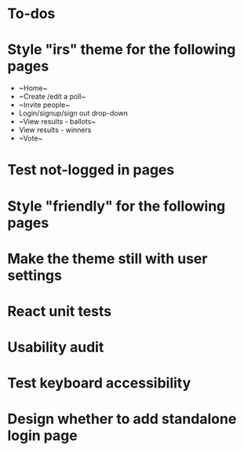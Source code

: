 # To-dos

# Style "irs" theme for the following pages

* ~Home~
* ~Create /edit a poll~
* ~Invite people~
* Login/signup/sign out drop-down
* ~View results - ballots~
* View results - winners
* ~Vote~

# Test not-logged in pages

# Style "friendly" for the following pages

# Make the theme still with user settings

# React unit tests

# Usability audit

# Test keyboard accessibility

# Design whether to add standalone login page
